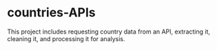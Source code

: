 # countries-APIs
This project includes requesting country data from an API, extracting it, cleaning it, and processing it for analysis.
